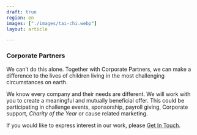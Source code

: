 ```yaml
---
draft: true
region: en
images: ["./images/tai-chi.webp"]
layout: article

---
```


### Corporate Partners

We can’t do this alone. Together with Corporate Partners, we can make a difference to the lives of children living in the most challenging circumstances on&nbsp;earth.

We know every company and their needs are different. We will work with you to create a meaningful and mutually beneficial offer. This could be participating in challenge events, sponsorship, payroll giving, Corporate support, _Charity of the Year_ or cause related&nbsp;marketing.

If you would like to express interest in our work, please <!-- [sam@clownswithoutborders.org.uk](mailto:sam@clownswithoutborders.org.uk) -->
[Get&nbsp;In&nbsp;Touch](mailto:sam@clownswithoutborders.org.uk).

<!--
![holding heart icon](https://clownswithoutborders.org.uk/wp-content/uploads/2021/04/holding-heart-icon-935x1024.png)
[Donate](https://www.justgiving.com/cwb-uk)
-->
